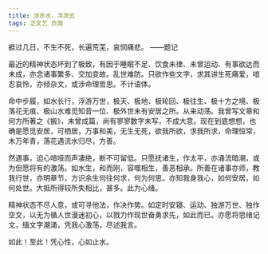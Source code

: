 ```yaml
---
title: 涉赤水，浮流云
tags: 泛文艺 负面
---
```


捱过几日，不生不死，长遍荒芜，哀悯痛悲。    ——题记

最近的精神状态坏到了极致，有因于睡眠不足、饮食未律、未曾运动、有事欲达而未成，亦念诸事繁多、交加变故。乱世难防。只欲作些文字，求其讲生死痛爱，喑忍哀怜，亦倾杂文，或涉命理哲思。不计语体。

命中步履，如水长行，浮游万世，极天、极地、极轮回、极往生、极十方之境、极落花无痕、极山水难觅知音一位、极外世未有安居之所。从来动荡。我曾写文章和何方所著之《搬》，未曾成篇，尚有寥寥数字未写，不成大意。现在到底想想，也确是愿觅安居，可栖居，万事和美，无生无死，欲我所欲，求我所求，命理恒常，木万年青，落花遇流水归尽，方善。

然遇事，迫心喑哑而声凄绝，断不可留低。只愿抚诸生，作太平，亦涌流暗潮，或为但愿将有的激荡。如水生，和而刚，容噬相生，善恶相承。所善在诸事亦师，教我行世，亦明章节，方识余生何往何求，何为何思。亦知我身我心，如何安居，如何处世。大抵所得较所失相比，甚多。此为心绪。

精神状态不尽人意，或可寻他法，作决作势。如定时安寝、运动、独游万世、独作空文，以无为循人世漫迷初心，以戮力作现世奋勇求先，如此而已。亦愿将思绪记文，缅文字潮涌，凭我心激荡，尽述我言。

如此！至此！凭心性，心如止水。
